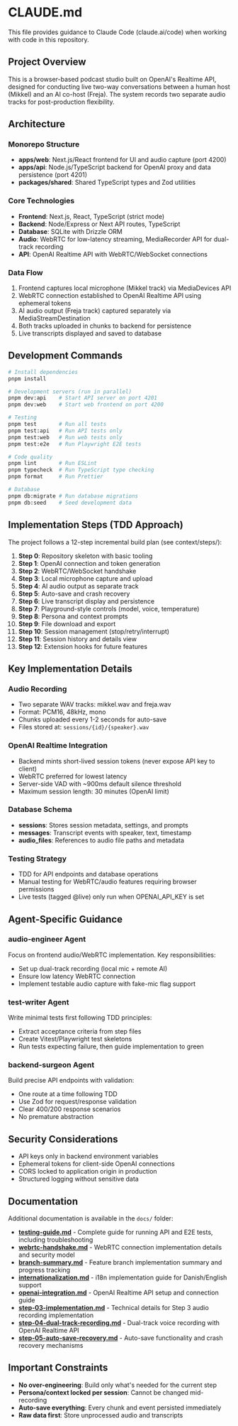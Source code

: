 # CLAUDE.md

This file provides guidance to Claude Code (claude.ai/code) when working with code in this repository.

## Project Overview

This is a browser-based podcast studio built on OpenAI's Realtime API, designed for conducting live two-way conversations between a human host (Mikkel) and an AI co-host (Freja). The system records two separate audio tracks for post-production flexibility.

## Architecture

### Monorepo Structure
- **apps/web**: Next.js/React frontend for UI and audio capture (port 4200)
- **apps/api**: Node.js/TypeScript backend for OpenAI proxy and data persistence (port 4201)
- **packages/shared**: Shared TypeScript types and Zod utilities

### Core Technologies
- **Frontend**: Next.js, React, TypeScript (strict mode)
- **Backend**: Node/Express or Next API routes, TypeScript
- **Database**: SQLite with Drizzle ORM
- **Audio**: WebRTC for low-latency streaming, MediaRecorder API for dual-track recording
- **API**: OpenAI Realtime API with WebRTC/WebSocket connections

### Data Flow
1. Frontend captures local microphone (Mikkel track) via MediaDevices API
2. WebRTC connection established to OpenAI Realtime API using ephemeral tokens
3. AI audio output (Freja track) captured separately via MediaStreamDestination
4. Both tracks uploaded in chunks to backend for persistence
5. Live transcripts displayed and saved to database

## Development Commands

```bash
# Install dependencies
pnpm install

# Development servers (run in parallel)
pnpm dev:api    # Start API server on port 4201
pnpm dev:web    # Start web frontend on port 4200

# Testing
pnpm test       # Run all tests
pnpm test:api   # Run API tests only  
pnpm test:web   # Run web tests only
pnpm test:e2e   # Run Playwright E2E tests

# Code quality
pnpm lint       # Run ESLint
pnpm typecheck  # Run TypeScript type checking
pnpm format     # Run Prettier

# Database
pnpm db:migrate # Run database migrations
pnpm db:seed    # Seed development data
```

## Implementation Steps (TDD Approach)

The project follows a 12-step incremental build plan (see context/steps/):

1. **Step 0**: Repository skeleton with basic tooling
2. **Step 1**: OpenAI connection and token generation
3. **Step 2**: WebRTC/WebSocket handshake
4. **Step 3**: Local microphone capture and upload
5. **Step 4**: AI audio output as separate track
6. **Step 5**: Auto-save and crash recovery
7. **Step 6**: Live transcript display and persistence
8. **Step 7**: Playground-style controls (model, voice, temperature)
9. **Step 8**: Persona and context prompts
10. **Step 9**: File download and export
11. **Step 10**: Session management (stop/retry/interrupt)
12. **Step 11**: Session history and details view
13. **Step 12**: Extension hooks for future features

## Key Implementation Details

### Audio Recording
- Two separate WAV tracks: mikkel.wav and freja.wav
- Format: PCM16, 48kHz, mono
- Chunks uploaded every 1-2 seconds for auto-save
- Files stored at: `sessions/{id}/{speaker}.wav`

### OpenAI Realtime Integration
- Backend mints short-lived session tokens (never expose API key to client)
- WebRTC preferred for lowest latency
- Server-side VAD with ~900ms default silence threshold
- Maximum session length: 30 minutes (OpenAI limit)

### Database Schema
- **sessions**: Stores session metadata, settings, and prompts
- **messages**: Transcript events with speaker, text, timestamp
- **audio_files**: References to audio file paths and metadata

### Testing Strategy
- TDD for API endpoints and database operations
- Manual testing for WebRTC/audio features requiring browser permissions
- Live tests (tagged @live) only run when OPENAI_API_KEY is set

## Agent-Specific Guidance

### audio-engineer Agent
Focus on frontend audio/WebRTC implementation. Key responsibilities:
- Set up dual-track recording (local mic + remote AI)
- Ensure low latency WebRTC connection
- Implement testable audio capture with fake-mic flag support

### test-writer Agent  
Write minimal tests first following TDD principles:
- Extract acceptance criteria from step files
- Create Vitest/Playwright test skeletons
- Run tests expecting failure, then guide implementation to green

### backend-surgeon Agent
Build precise API endpoints with validation:
- One route at a time following TDD
- Use Zod for request/response validation
- Clear 400/200 response scenarios
- No premature abstraction

## Security Considerations
- API keys only in backend environment variables
- Ephemeral tokens for client-side OpenAI connections
- CORS locked to application origin in production
- Structured logging without sensitive data

## Documentation

Additional documentation is available in the `docs/` folder:

- **[testing-guide.md](docs/testing-guide.md)** - Complete guide for running API and E2E tests, including troubleshooting
- **[webrtc-handshake.md](docs/webrtc-handshake.md)** - WebRTC connection implementation details and security model
- **[branch-summary.md](docs/branch-summary.md)** - Feature branch implementation summary and progress tracking
- **[internationalization.md](docs/internationalization.md)** - i18n implementation guide for Danish/English support
- **[openai-integration.md](docs/openai-integration.md)** - OpenAI Realtime API setup and connection guide
- **[step-03-implementation.md](docs/step-03-implementation.md)** - Technical details for Step 3 audio recording implementation
- **[step-04-dual-track-recording.md](docs/step-04-dual-track-recording.md)** - Dual-track voice recording with OpenAI Realtime API
- **[step-05-auto-save-recovery.md](docs/step-05-auto-save-recovery.md)** - Auto-save functionality and crash recovery mechanisms

## Important Constraints
- **No over-engineering**: Build only what's needed for the current step
- **Persona/context locked per session**: Cannot be changed mid-recording
- **Auto-save everything**: Every chunk and event persisted immediately
- **Raw data first**: Store unprocessed audio and transcripts